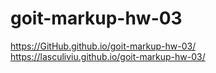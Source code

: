 # goit-markup-hw-03

https://GitHub.github.io/goit-markup-hw-03/
https://lasculiviu.github.io/goit-markup-hw-03/
